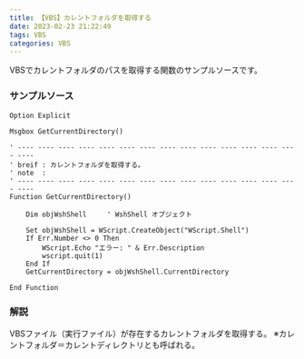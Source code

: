 ```yaml
---
title: 【VBS】カレントフォルダを取得する
date: 2023-02-23 21:22:49
tags: VBS
categories: VBS
---
```


VBSでカレントフォルダのパスを取得する関数のサンプルソースです。

### サンプルソース

```
Option Explicit

Msgbox GetCurrentDirectory()

' ---- ---- ---- ---- ---- ---- ---- ---- ---- ---- ---- ---- ---- ---- ----
' breif : カレントフォルダを取得する。
' note  :
' ---- ---- ---- ---- ---- ---- ---- ---- ---- ---- ---- ---- ---- ---- ----
Function GetCurrentDirectory()

    Dim objWshShell     ' WshShell オブジェクト

    Set objWshShell = WScript.CreateObject("WScript.Shell")
    If Err.Number <> 0 Then
        WScript.Echo "エラー: " & Err.Description
        wscript.quit(1)
    End If
    GetCurrentDirectory = objWshShell.CurrentDirectory

End Function
```

### 解説

VBSファイル（実行ファイル）が存在するカレントフォルダを取得する。
※カレントフォルダ＝カレントディレクトリとも呼ばれる。
